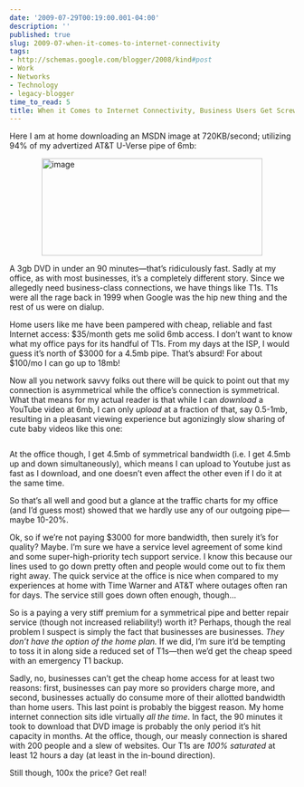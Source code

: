 ```yaml
---
date: '2009-07-29T00:19:00.001-04:00'
description: ''
published: true
slug: 2009-07-when-it-comes-to-internet-connectivity
tags:
- http://schemas.google.com/blogger/2008/kind#post
- Work
- Networks
- Technology
- legacy-blogger
time_to_read: 5
title: When it Comes to Internet Connectivity, Business Users Get Screwed
---
```


<p>Here I am at home downloading an MSDN image at 720KB/second; utilizing 94% of my advertized AT&amp;T U-Verse pipe of 6mb:</p>  <p><img alt="image" border="0" height="172" src="http://lh6.ggpht.com/_IKD9WtY5kxU/Sm_NzUmBedI/AAAAAAAAAcM/y9D_Lf7HnEE/image%5B3%5D.png?imgmax=800" style="border-right-width: 0px; display: block; float: none; border-top-width: 0px; border-bottom-width: 0px; margin-left: auto; border-left-width: 0px; margin-right: auto;" title="image" width="390" /> </p>  <p>A 3gb DVD in under an 90 minutes—that’s ridiculously fast. Sadly at my office, as with most businesses, it’s a completely different story. Since we allegedly need business-class connections, we have things like T1s. T1s were all the rage back in 1999 when Google was the hip new thing and the rest of us were on dialup. </p>  <p>Home users like me have been pampered with cheap, reliable and fast Internet access: $35/month gets me solid 6mb access. I don’t want to know what my office pays for its handful of T1s. From my days at the ISP, I would guess it’s north of $3000 for a 4.5mb pipe. That’s absurd! For about $100/mo I can go up to 18mb!</p>  <p>Now all you network savvy folks out there will be quick to point out that my connection is asymmetrical while the office’s connection is symmetrical. What that means for my actual reader is that while I can <em>download </em>a YouTube video at 6mb, I can only <em>upload </em>at a fraction of that, say 0.5-1mb, resulting in a pleasant viewing experience but agonizingly slow sharing of cute baby videos like this one:</p>  <div class="wlWriterEditableSmartContent" id="scid:5737277B-5D6D-4f48-ABFC-DD9C333F4C5D:b09cd01d-5c5e-4e06-814f-65dc1bf3ec48" style="padding-bottom: 0px; margin: 0px auto; padding-left: 0px; width: 425px; padding-right: 0px; display: block; float: none; padding-top: 0px;">
<div id="0677cb7b-7538-4699-a97c-f59cb2e9cdcf" style="margin: 0px; padding: 0px; display: inline;">
<div><a href="http://www.youtube.com/watch?v=Co5PCvJ7LJI&amp;hl=en&amp;fs=1&amp;rel=0&amp;color1=0x2b405b&amp;color2=0x6b8ab6" target="_new"><img alt="" galleryimg="no" src="http://lh5.ggpht.com/_IKD9WtY5kxU/Sm_NzrY_kZI/AAAAAAAAAcQ/TyqhUY1IJcM/videoe23660daba28%5B4%5D.jpg?imgmax=800" style="border-style: none;" /></a></div></div></div>  <p>At the office though, I get 4.5mb of symmetrical bandwidth (i.e. I get 4.5mb up and down simultaneously), which means I can upload to Youtube just as fast as I download, and one doesn’t even affect the other even if I do it at the same time.</p>  <p>So that’s all well and good but a glance at the traffic charts for my office (and I’d guess most) showed that we hardly use any of our outgoing pipe—maybe 10-20%. </p>  <p>Ok, so if we’re not paying $3000 for more bandwidth, then surely it’s for quality? Maybe. I’m sure we have a service level agreement of some kind and some super-high-priority tech support service. I know this because our lines used to go down pretty often and people would come out to fix them right away. The quick service at the office is nice when compared to my experiences at home with Time Warner and AT&amp;T where outages often ran for days. The service still goes down often enough, though…</p>  <p>So is a paying a very stiff premium for a symmetrical pipe and better repair service (though not increased reliability!) worth it? Perhaps, though the real problem I suspect is simply the fact that businesses are businesses. <em>They don’t have the option of the home plan.</em> If we did, I’m sure it’d be tempting to toss it in along side a reduced set of T1s—then we’d get the cheap speed with an emergency T1 backup.</p>  <p>Sadly, no, businesses can’t get the cheap home access for at least two reasons: first, businesses can pay more so providers charge more, and second, businesses actually do consume more of their allotted bandwidth than home users. This last point is probably the biggest reason. My home internet connection sits idle virtually <em>all the time</em>. In fact, the 90 minutes it took to download that DVD image is probably the only period it’s hit capacity in months. At the office, though, our measly connection is shared with 200 people and a slew of websites. Our T1s are <em>100% saturated </em>at least 12 hours a day (at least in the in-bound direction). </p>  <p>Still though, 100x the price? Get real!</p>
